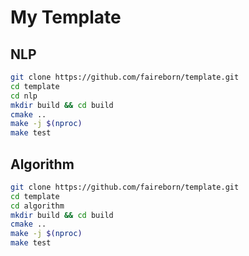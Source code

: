 # My Template

## NLP

```bash
git clone https://github.com/faireborn/template.git
cd template
cd nlp
mkdir build && cd build
cmake ..
make -j $(nproc)
make test
```

## Algorithm

```bash
git clone https://github.com/faireborn/template.git
cd template
cd algorithm
mkdir build && cd build
cmake ..
make -j $(nproc)
make test
```
